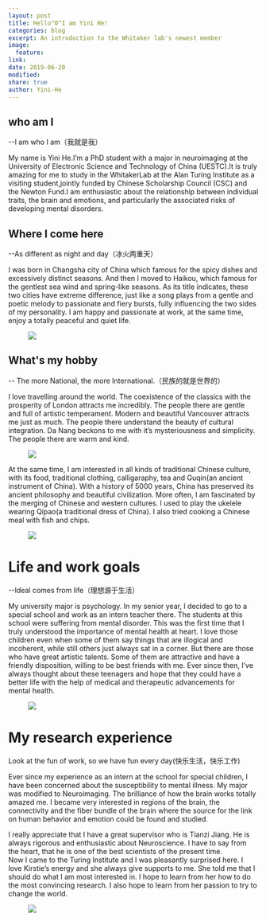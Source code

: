 ```yaml
---
layout: post
title: Hello^0^I am Yini He!
categories: blog
excerpt: An introduction to the Whitaker lab's newest member
image:
  feature:
link:
date: 2019-06-20
modified:
share: true
author: Yini-He
---
```


## who am I

--I am who I am（我就是我）

My name is Yini He.I’m a PhD student with a major in neuroimaging at the University of Electronic Science and Technology of China (UESTC).It is truly amazing for me to study in the WhitakerLab at the Alan Turing Institute as a visiting student,jointly funded by Chinese Scholarship Council (CSC) and the Newton Fund.I am enthusiastic about  the relationship between individual traits, the brain and emotions, and particularly the associated risks of developing mental disorders.


## Where I come here  

--As different as night and day（冰火两重天）

I was born in Changsha city of China which famous for the spicy dishes and excessively distinct seasons. And then I moved to Haikou, which famous for the gentlest sea wind and spring-like seasons. As its title indicates, these two cities have extreme difference, just like a song plays from a gentle and poetic melody to passionate and fiery bursts, fully influencing the two sides of my personality. I am happy and passionate at work, at the same time, enjoy a totally peaceful and quiet life. 

<figure>
  <img src="/images/YiniHe/1coconut4.jpg">
</figure>

## What's my hobby

-- The more National, the more International.（民族的就是世界的）

I love travelling around the world. The coexistence of the classics with the prosperity of London attracts me incredibly.  The people there are gentle and full of artistic temperament.  Modern and beautiful Vancouver attracts me just as much.  The people there understand the beauty of cultural integration.  Da Nang beckons to me with it’s mysteriousness and simplicity. The people there are warm and kind. 

<figure>
  <img src="/images/YiniHe/2panda3.jpg">
</figure>
                  
At the same time, I am interested in all kinds of traditional Chinese culture, with its food, traditional clothing, calligaraphy, tea and Guqin(an ancient instrument of China). With a history of 5000 years, China has preserved its ancient philosophy and beautiful civilization.  More often, I am fascinated by the merging of Chinese and western cultures. I used to play the ukelele wearing Qipao(a traditional dress of China).  I also tried cooking a Chinese meal with fish and chips. 

<figure>
  <img src="/images/YiniHe/3qipao3.jpg">
</figure>

# Life and work goals

--Ideal comes from life（理想源于生活）

My university major is psychology.  In my senior year, I decided to go to a special school and work as an intern teacher there.  The students at this school were suffering from mental disorder. This was the first time that I truly understood the importance of mental health at heart.  I love those children even when some of them say things that are illogical and incoherent, while still others just always sat in a corner. But there are those who have great artistic talents.  Some of them are attractive and have a friendly disposition, willing to be best friends with me. Ever since then, I’ve always thought about these teenagers and hope that they could have a better life with the help of medical and therapeutic advancements for mental health. 

<figure>
  <img src="/images/YiniHe/4yuanmingyuan3.jpg">
</figure>


# My research experience

Look at the fun of work, so we have fun every day(快乐生活，快乐工作)

Ever since my experience as an intern at the school for special children, I have been concerned about the susceptibility to mental illness.  My major was modified to Neuroimaging.  The brilliance of how the brain works totally amazed me. I became very interested in regions of the brain, the connectivity and the fiber bundle of the brain where the source for the link on human behavior and emotion could be found and studied.

I really appreciate that I have a great supervisor who is Tianzi Jiang.  He is always rigorous and enthusiastic about Neuroscience. I have to say from the heart, that he is one of the best scientists of the present time.  
Now I came to the Turing Institute and I was pleasantly surprised here. I love Kirstie’s energy and she always give supports to me. She told me that I should do what I am most interested in. I hope to learn from her how to do the most convincing research. I also hope to learn from her passion to try to change the world.

<figure>
  <img src="/images/YiniHe/5wodebrain3.jpg">
</figure>






